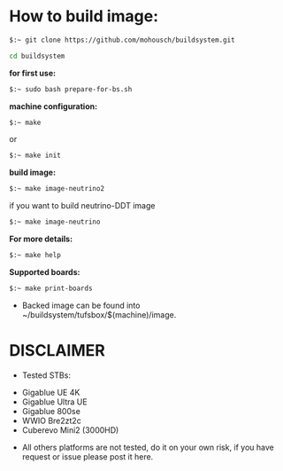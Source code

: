# How to build image: #

```bash
$:~ git clone https://github.com/mohousch/buildsystem.git
```

```bash
cd buildsystem
```

**for first use:**
```bash
$:~ sudo bash prepare-for-bs.sh
```

**machine configuration:**
```bash
$:~ make
```

or

```bash
$:~ make init
```

**build image:**
```bash
$:~ make image-neutrino2
```

if you want to build neutrino-DDT image

```bash
$:~ make image-neutrino
```

**For more details:**
```bash
$:~ make help
```

**Supported boards:**
```bash
$:~ make print-boards
```

* Backed image can be found into ~/buildsystem/tufsbox/$(machine)/image.

# DISCLAIMER
* Tested STBs:
- Gigablue UE 4K
- Gigablue Ultra UE
- Gigablue 800se
- WWIO Bre2zt2c
- Cuberevo Mini2 (3000HD)

* All others platforms are not tested, do it on your own risk, if you have request or issue please post it here.



